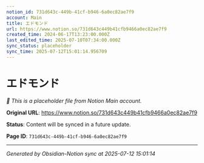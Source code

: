 ```yaml
---
notion_id: 731d643c-449b-41cf-b946-6a0ec82ae7f9
account: Main
title: エドモンド
url: https://www.notion.so/731d643c449b41cfb9466a0ec82ae7f9
created_time: 2024-06-17T13:23:00.000Z
last_edited_time: 2025-07-10T07:34:00.000Z
sync_status: placeholder
sync_time: 2025-07-12T15:01:14.956709
---
```


# エドモンド

*🔄 This is a placeholder file from Notion Main account.*

**Original URL**: https://www.notion.so/731d643c449b41cfb9466a0ec82ae7f9

**Status**: Content will be synced in a future update.

**Page ID**: `731d643c-449b-41cf-b946-6a0ec82ae7f9`

---

*Generated by Obsidian-Notion sync at 2025-07-12 15:01:14*
